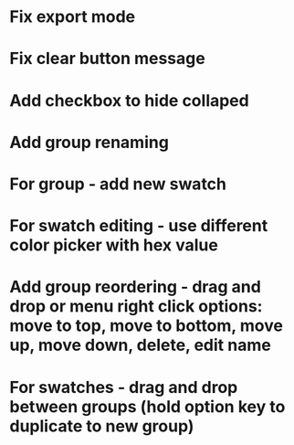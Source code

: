 # Fix export mode
# Fix clear button message
# Add checkbox to hide collaped
# Add group renaming
# For group - add new swatch
# For swatch editing - use different color picker with hex value
# Add group reordering - drag and drop or menu right click options: move to top, move to bottom, move up, move down, delete, edit name
# For swatches - drag and drop between groups (hold option key to duplicate to new group)
